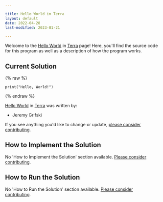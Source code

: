 ```yaml
---

title: Hello World in Terra
layout: default
date: 2022-04-28
last-modified: 2023-01-21

---
```


Welcome to the [Hello World](https://sampleprograms.io/projects/hello-world) in [Terra](https://sampleprograms.io/languages/terra) page! Here, you'll find the source code for this program as well as a description of how the program works.

## Current Solution

{% raw %}

```terra
print("Hello, World!")
```

{% endraw %}

[Hello World](https://sampleprograms.io/projects/hello-world) in [Terra](https://sampleprograms.io/languages/terra) was written by:

- Jeremy Grifski

If you see anything you'd like to change or update, [please consider contributing](https://github.com/TheRenegadeCoder/sample-programs).

## How to Implement the Solution

No 'How to Implement the Solution' section available. [Please consider contributing](https://github.com/TheRenegadeCoder/sample-programs-website).

## How to Run the Solution

No 'How to Run the Solution' section available. [Please consider contributing](https://github.com/TheRenegadeCoder/sample-programs-website).